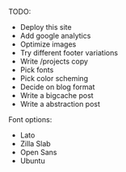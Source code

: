 TODO:
- Deploy this site
- Add google analytics
- Optimize images
- Try different footer variations
- Write /projects copy
- Pick fonts
- Pick color scheming
- Decide on blog format
- Write a bigcache post
- Write a abstraction post

Font options:
- Lato
- Zilla Slab
- Open Sans
- Ubuntu
